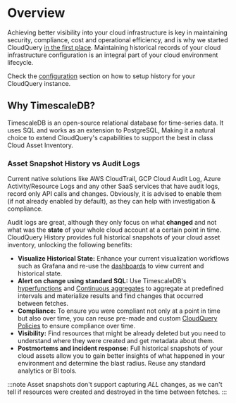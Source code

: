 # Overview

Achieving better visibility into your cloud infrastructure is key in maintaining security, compliance, cost and operational efficiency, and is why we started CloudQuery [in the first place](https://www.cloudquery.io/blog/announcing-cloudquery-seed-funding). Maintaining historical records of your cloud infrastructure configuration is an integral part of your cloud environment lifecycle.

Check the [configuration](./configuration) section on how to setup history for your CloudQuery instance.

## Why TimescaleDB?

TimescaleDB is an open-source relational database for time-series data. It uses SQL and works as an extension to PostgreSQL, Making it a natural choice to extend CloudQuery's capabilities to support the best in class Cloud Asset Inventory.


### Asset Snapshot History vs Audit Logs

Current native solutions like AWS CloudTrail, GCP Cloud Audit Log, Azure Activity/Resource Logs and any other SaaS services that have audit logs, record only API calls and changes. Obviously, it is advised to enable them (if not already enabled by default), as they can help with investigation & compliance. 

Audit logs are great, although they only focus on what **changed** and not what was the **state** of your whole cloud account at a certain point in time. CloudQuery History provides full historical snapshots of your cloud asset inventory, unlocking the following benefits: 

- **Visualize Historical State:** Enhance your current visualization workflows such as Grafana and re-use the [dashboards](https://www.cloudquery.io/blog/open-source-cloud-asset-inventory-with-cloudquery-and-grafana) to view current and historical state.
- **Alert on change using standard SQL:** Use TimescaleDB's [hyperfunctions](https://docs.timescale.com/api/latest/hyperfunctions/) and [Continuous aggregates](https://docs.timescale.com/api/latest/continuous-aggregates/) to aggregate at predefined intervals and materialize results and find changes that occurred between fetches.
- **Compliance:** To ensure you were compliant not only at a point in time but also over time, you can reuse pre-made and custom [CloudQuery Policies](https://hub.cloudquery.io/policies) to ensure compliance over time.
- **Visibility:** Find resources that might be already deleted but you need to understand where they were created and get metadata about them.
- **Postmortems and incident response:** Full historical snapshots of your cloud assets allow you to gain better insights of what happened in your environment and determine the blast radius. Reuse any standard analytics or BI tools.

:::note
Asset snapshots don't support capturing *ALL* changes, as we can't tell if resources were created and destroyed in the time between fetches.
:::

